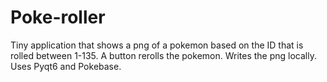 # Poke-roller
Tiny application that shows a png of a pokemon based on the ID that is rolled between 1-135. A button rerolls the pokemon. Writes the png locally.
Uses Pyqt6 and Pokebase.
